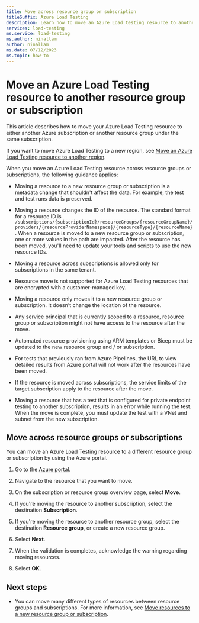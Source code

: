 ```yaml
---
title: Move across resource group or subscription
titleSuffix: Azure Load Testing
description: Learn how to move an Azure Load testing resource to another resource group or subscription.
services: load-testing
ms.service: load-testing
ms.author: ninallam
author: ninallam
ms.date: 07/12/2023
ms.topic: how-to
---
```


# Move an Azure Load Testing resource to another resource group or subscription

This article describes how to move your Azure Load Testing resource to either another Azure subscription or another resource group under the same subscription.

If you want to move Azure Load Testing to a new region, see [Move an Azure Load Testing resource to another region](./how-to-move-between-regions.md).

When you move an Azure Load Testing resource across resource groups or subscriptions, the following guidance applies:

- Moving a resource to a new resource group or subscription is a metadata change that shouldn't affect the data. For example, the test and test runs data is preserved.

- Moving a resource changes the ID of the resource. The standard format for a resource ID is `/subscriptions/{subscriptionId}/resourceGroups/{resourceGroupName}/providers/{resourceProviderNamespace}/{resourceType}/{resourceName}`. When a resource is moved to a new resource group or subscription, one or more values in the path are impacted. After the resource has been moved, you'll need to update your tools and scripts to use the new resource IDs.

- Moving a resource across subscriptions is allowed only for subscriptions in the same tenant.

- Resource move is not supported for Azure Load Testing resources that are encrypted with a customer-managed key.

- Moving a resource only moves it to a new resource group or subscription. It doesn't change the location of the resource.

- Any service principal that is currently scoped to a resource, resource group or subscription might not have access to the resource after the move.

- Automated resource provisioning using ARM templates or Bicep must be updated to the new resource group and / or subscription.

- For tests that previously ran from Azure Pipelines, the URL to view detailed results from Azure portal will not work after the resources have been moved.

- If the resource is moved across subscriptions, the service limits of the target subscription apply to the resource after the move.  

- Moving a resource that has a test that is configured for private endpoint testing to another subscription, results in an error while running the test. When the move is complete, you must update the test with a VNet and subnet from the new subscription.

## Move across resource groups or subscriptions

You can move an Azure Load Testing resource to a different resource group or subscription by using the Azure portal.

1. Go to the [Azure portal](https://portal.azure.com/).

1. Navigate to the resource that you want to move.

1. On the subscription or resource group overview page, select **Move**.

1. If you're moving the resource to another subscription, select the destination **Subscription**.

1. If you're moving the resource to another resource group, select the destination **Resource group**, or create a new resource group.

1. Select **Next**.

1. When the validation is completes, acknowledge the warning regarding moving resources.

1. Select **OK**.

## Next steps

- You can move many different types of resources between resource groups and subscriptions. For more information, see [Move resources to a new resource group or subscription](/azure/azure-resource-manager/management/move-resource-group-and-subscription).
